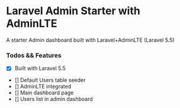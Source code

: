 # Laravel Admin Starter with AdminLTE

A starter Admin dashboard built with Laravel+AdminLTE (Laravel 5.5)

### Todos && Features
* [X] Built with Laravel 5.5
* [] Default Users table seeder
* [] AdminLTE integrated
* [] Main dashboard page
* [] Users list in admin dashboard

